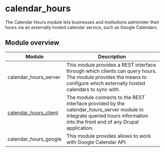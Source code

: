 # calendar_hours
The Calendar Hours module lets businesses and institutions administer their hours via an externally hosted calendar service, such as Google Calendars.

## Module overview

| Module | Description |
| ------ | ----------- |
| calendar_hours_server | This module provides a REST interface through which clients can query hours. The module provides the means to configure which externally hosted calendars to sync with. |
| [calendar_hours_client](calendar_hours_client/README.md) | The module connects to the REST interface provided by the calendar_hours_server module to integrate queried hours information into the front end of any Drupal application. |
| calendar_hours_google | This module provides allows to work with Google Calendar API. |


